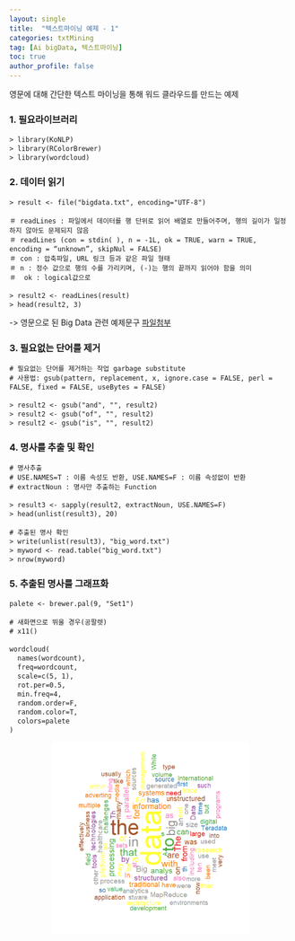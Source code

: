 ```yaml
---
layout: single
title:  "텍스트마이닝 예제 - 1"
categories: txtMining
tag: [Ai bigData, 텍스트마이닝]
toc: true
author_profile: false
---
```


영문에 대해 간단한 텍스트 마이닝을 통해 워드 클라우드를 만드는 예제

### 1. 필요라이브러리

```{r}
> library(KoNLP)
> library(RColorBrewer)
> library(wordcloud)
```


### 2. 데이터 읽기
```{r}
> result <- file("bigdata.txt", encoding="UTF-8")

＃ readLines : 파일에서 데이터를 행 단위로 읽어 배열로 만들어주며, 행의 길이가 일정하지 않아도 문제되지 않음
＃ readLines (con = stdin( ), n = -1L, ok = TRUE, warn = TRUE, encoding = “unknown”, skipNul = FALSE)
＃ con : 압축파일, URL 링크 등과 같은 파일 형태
＃ n : 정수 값으로 행의 수를 가리키며, (-)는 행의 끝까지 읽어야 함을 의미
＃  ok : logical값으로

> result2 <- readLines(result)
> head(result2, 3)
```


-> 영문으로 된 Big Data 관련 예제문구 [파일첨부](../../images/2022-03-25-txtMining-ex1/bigdata.txt)


### 3. 필요없는 단어를 제거
```{r}
# 필요없는 단어를 제거하는 작업 garbage substitute
# 사용법: gsub(pattern, replacement, x, ignore.case = FALSE, perl = FALSE, fixed = FALSE, useBytes = FALSE)

> result2 <- gsub("and", "", result2)
> result2 <- gsub("of", "", result2)
> result2 <- gsub("is", "", result2)
```


### 4. 명사를 추출 및 확인

```{r}
# 명사추출
# USE.NAMES=T : 이름 속성도 반환, USE.NAMES=F : 이름 속성없이 반환
# extractNoun : 명사만 추출하는 Function

> result3 <- sapply(result2, extractNoun, USE.NAMES=F)
> head(unlist(result3), 20)

# 추출된 명사 확인
> write(unlist(result3), "big_word.txt")
> myword <- read.table("big_word.txt")
> nrow(myword)

```

### 5. 추출된 명사를 그래프화
```{r}
palete <- brewer.pal(9, "Set1")

# 새화면으로 뛰울 경우(공팔렛)
# x11()

wordcloud(
  names(wordcount),
  freq=wordcount,
  scale=c(5, 1),
  rot.per=0.5,
  min.freq=4,
  random.order=F,
  random.color=T,
  colors=palete
)

```

<center><img src="../../images/2022-03-25-txtMining-ex1/txtmin-1.png" width="70%" height="70%"></center>
